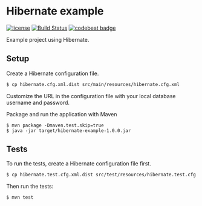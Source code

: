 # Hibernate example

[![license](https://img.shields.io/github/license/mashape/apistatus.svg?maxAge=2592000)]()
[![Build Status](https://travis-ci.org/MontealegreLuis/hibernate-example.svg?branch=master)](https://travis-ci.org/MontealegreLuis/hibernate-example)
[![codebeat badge](https://codebeat.co/badges/df70242a-a3d4-4367-8785-6703e4e243e6)](https://codebeat.co/projects/github-com-montealegreluis-hibernate-example)

Example project using Hibernate.

## Setup

Create a Hibernate configuration file.

```bash
$ cp hibernate.cfg.xml.dist src/main/resources/hibernate.cfg.xml
```

Customize the URL in the configuration file with your local database username and password.

Package and run the application with Maven

```
$ mvn package -Dmaven.test.skip=true
$ java -jar target/hibernate-example-1.0.0.jar
```

## Tests

To run the tests, create a Hibernate configuration file first.

```bash
$ cp hibernate.test.cfg.xml.dist src/test/resources/hibernate.test.cfg.xml
```

Then run the tests:

```bash
$ mvn test
```
